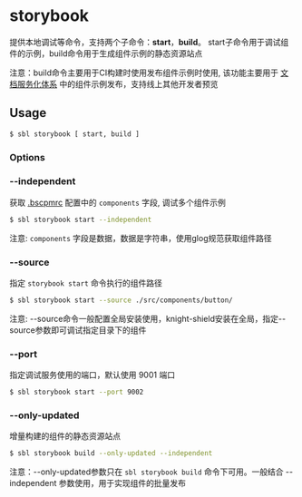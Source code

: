 # storybook

提供本地调试等命令，支持两个子命令：**start**，**build**。 start子命令用于调试组件的示例，build命令用于生成组件示例的静态资源站点

注意：build命令主要用于CI构建时使用发布组件示例时使用, 该功能主要用于 [文档服务化体系]() 中的组件示例发布，支持线上其他开发者预览

## Usage

```sh
$ sbl storybook [ start, build ]
```

### Options

### --independent

获取 [.bscpmrc]() 配置中的 `components` 字段, 调试多个组件示例

```sh
$ sbl storybook start --independent
```

注意: `components` 字段是数据，数据是字符串，使用glog规范获取组件路径

### --source

指定 `storybook start` 命令执行的组件路径

```sh
$ sbl storybook start --source ./src/components/button/
```

注意: --source命令一般配置全局安装使用，knight-shield安装在全局，指定--source参数即可调试指定目录下的组件

### --port

指定调试服务使用的端口，默认使用 9001 端口

```sh
$ sbl storybook start --port 9002
```

### --only-updated

增量构建的组件的静态资源站点

```sh
$ sbl storybook build --only-updated --independent
```

注意：--only-updated参数只在 `sbl storybook build` 命令下可用。一般结合 --independent 参数使用，用于实现组件的批量发布
